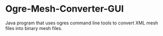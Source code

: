 # Ogre-Mesh-Converter-GUI
Java program that uses ogres command line tools to convert XML mesh files into binary mesh files.
